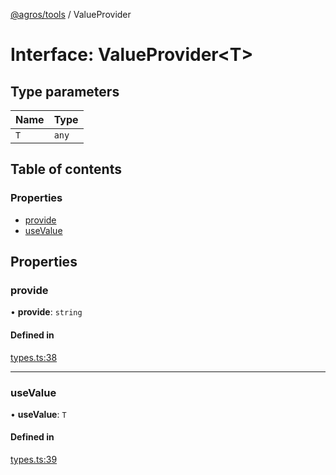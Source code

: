 [@agros/tools](../index.md) / ValueProvider

# Interface: ValueProvider<T\>

## Type parameters

| Name | Type |
| :------ | :------ |
| `T` | `any` |

## Table of contents

### Properties

- [provide](ValueProvider.md#provide)
- [useValue](ValueProvider.md#usevalue)

## Properties

### <a id="provide" name="provide"></a> provide

• **provide**: `string`

#### Defined in

[types.ts:38](https://github.com/agrosjs/agros/blob/2fa30a3/packages/agros-tools/src/types.ts#L38)

___

### <a id="usevalue" name="usevalue"></a> useValue

• **useValue**: `T`

#### Defined in

[types.ts:39](https://github.com/agrosjs/agros/blob/2fa30a3/packages/agros-tools/src/types.ts#L39)
